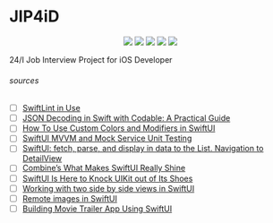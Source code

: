 # JIP4iD

<p align="center">
    <img src="https://img.shields.io/badge/Apple Swift-version 5.1 (swiftlang--1100.0.270.13 clang--1100.0.33.7)-brightgreen.svg" />
    <img src="https://img.shields.io/badge/MacOS Catalina-10.15.3 beta 2 (19D62e)-blue.svg" />
    <img src="https://img.shields.io/badge/Xcode-11.3.1 (19D62e)-brightgreen.svg" />
    <img src="https://img.shields.io/badge/iOS-13.3.1 Beta 2 (17D5044a)-blue.svg" />
    <img src="https://img.shields.io/badge/iPadOS-13.3.1 Beta 2 (17D5044a)-blue.svg" />
</p>


24/I Job Interview Project for iOS Developer

###### sources

- [ ] [SwiftLint in Use](https://medium.com/flawless-app-stories/swiftlint-in-use-279f44b3182e)
- [ ] [JSON Decoding in Swift with Codable: A Practical Guide](https://matteomanferdini.com/codable/#more-2385)
- [ ] [How To Use Custom Colors and Modifiers in SwiftUI](https://medium.com/better-programming/custom-colors-and-modifiers-in-swiftui-a093c243c126)
- [ ] [SwiftUI MVVM and Mock Service Unit Testing](https://medium.com/@liemvo/swiftui-mvvm-and-mock-service-unit-testing-13ed2fa167ec)
- [ ] [SwiftUI: fetch, parse, and display in data to the List. Navigation to DetailView](https://medium.com/@liemvo/swiftui-fetch-parse-and-display-in-data-to-the-list-888079911a85)
- [ ] [Combine’s What Makes SwiftUI Really Shine](https://infinum.com/the-capsized-eight/combine-makes-swiftui-shine)
- [ ] [SwiftUI Is Here to Knock UIKit out of Its Shoes](https://infinum.com/the-capsized-eight/swiftui-is-here-to-knock-uikit-out-of-its-shoes)
- [ ] [Working with two side by side views in SwiftUI](https://www.hackingwithswift.com/books/ios-swiftui/working-with-two-side-by-side-views-in-swiftui)
- [ ] [Remote images in SwiftUI](https://dev.to/gualtierofr/remote-images-in-swiftui-49jp)
- [ ] [Building Movie Trailer App Using SwiftUI](https://medium.com/flawless-app-stories/building-movie-trailer-app-using-swiftui-5d4dc5497462)
